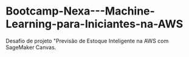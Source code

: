 # Bootcamp-Nexa---Machine-Learning-para-Iniciantes-na-AWS
Desafio de projeto "Previsão de Estoque Inteligente na AWS com SageMaker Canvas. 

